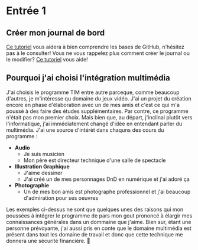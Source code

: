# Entrée 1
## Créer mon journal de bord
[Ce tutoriel](https://guides.github.com/activities/hello-world/) vous aidera à bien comprendre les bases de GitHub, n'hésitez pas à le consulter!
Vous ne vous rappelez plus comment créer le journal ou le modifier? [Ce tutoriel](https://youtu.be/lX3bpuLK_Sg) vous aide! 

## Pourquoi j'ai choisi l'intégration multimédia

J'ai choisis le programme TIM entre autre parceque, comme beaucoup d'autres, je m'intéresse qu domaine du jeux vidéo. J'ai un projet du création encore en phase d'élaboration avec un de mes amis et c'est ce qui m'a poussé à des faire des études supplémentaires. Par contre, ce programme n'était pas mon premier choix. Mais bien que, au départ, j'inclinai plutôt vers l'informatique, j'ai immédiatement changé d'idée en entendant parler du multimédia. J'ai une source d'intérèt dans chaquns des cours du programme :

- **Audio**
  - Je suis musicien
  - Mon père est directeur technique d'une salle de spectacle
- **Illustration Graphique**
  - J'aime dessiner
  - J'ai créé un de mes personnages DnD en numérique et j'ai adoré ça
- **Photographie**
  - Un de mes bon amis est photographe professionnel et j'ai beaucoup d'admiration pour ses oeuvres

Les exemples ci-dessus ne sont que quelques unes des raisons qui mon poussées à intégrer le programme de pars mon gout prononcé à élargir mes connaissances générales dans un dommaine que j'aime. Bien sur, étant une personne prévoyante, j'ai aussi pris en conte que le domaine multimédia est présent dans tout les domaine de travail et donc que cette technique me donnera une sécurité financière. 🤑

